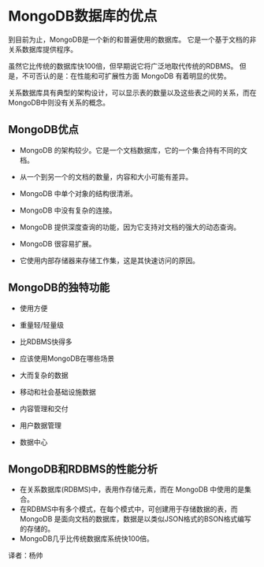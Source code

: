 # MongoDB数据库的优点

到目前为止，MongoDB是一个新的和普遍使用的数据库。 它是一个基于文档的非关系数据库提供程序。

虽然它比传统的数据库快100倍，但早期说它将广泛地取代传统的RDBMS。 但是，不可否认的是：在性能和可扩展性方面 MongoDB 有着明显的优势。

关系数据库具有典型的架构设计，可以显示表的数量以及这些表之间的关系，而在MongoDB中则没有关系的概念。

## MongoDB优点

* MongoDB 的架构较少。它是一个文档数据库，它的一个集合持有不同的文档。

* 从一个到另一个的文档的数量，内容和大小可能有差异。

* MongoDB 中单个对象的结构很清淅。

* MongoDB 中没有复杂的连接。

* MongoDB 提供深度查询的功能，因为它支持对文档的强大的动态查询。

* MongoDB 很容易扩展。

* 它使用内部存储器来存储工作集，这是其快速访问的原因。

## MongoDB的独特功能

* 使用方便

* 重量轻/轻量级

* 比RDBMS快得多

* 应该使用MongoDB在哪些场景

* 大而复杂的数据

* 移动和社会基础设施数据

* 内容管理和交付

* 用户数据管理

* 数据中心

## MongoDB和RDBMS的性能分析

* 在关系数据库(RDBMS)中，表用作存储元素，而在 MongoDB 中使用的是集合。
* 在RDBMS中有多个模式，在每个模式中，可创建用于存储数据的表，而 MongoDB 是面向文档的数据库，数据是以类似JSON格式的BSON格式编写的存储的。
* MongoDB几乎比传统数据库系统快100倍。



译者：杨帅

